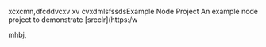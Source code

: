 xcxcmn,dfcddvcxv xv cvxdmlsfssdsExample Node Project
An example node project to demonstrate [srcclr](https:/w

mhbj,
